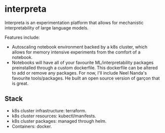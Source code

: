 # interpreta

Interpreta is an experimentation platform that allows for mechanistic interpretability of large language models. 

Features include:
- Autoscaling notebook environment backed by a k8s cluster, which allows for memory intensive experiments from the comfort of a notebook.
- Notebooks will have all of your favourite ML/interpretability packages preinstalled through a custom dockerfile. This dockerfile can be altered to add or remove any packages. For now, I'll include Neel Nanda's favourite tools/packages. He built an open source version of garçon that is great. 


## Stack 

- k8s cluster infrastructure: terraform.
- k8s cluster resources: kubectl/manifests. 
- k8s cluster packages: managed through helm. 
- Containers: docker. 

